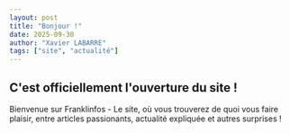 ```yaml
---
layout: post
title: "Bonjour !"
date: 2025-09-30
author: "Xavier LABARRE"
tags: ["site", "actualité"]
---
```

C'est officiellement l'ouverture du site !
---
Bienvenue sur Franklinfos - Le site, où vous trouverez de quoi vous faire plaisir, entre articles passionants, actualité expliquée et autres surprises !
